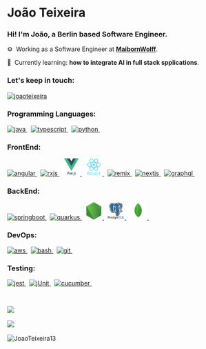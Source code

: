 
<h1 align="left">João Teixeira</h1>
<h3 align="left">Hi! I'm João, a Berlin based Software Engineer.</h3>

⚙️ &nbsp;Working as a Software Engineer at <a href="https://www.maibornwolff.de" target="_blank">**MaibornWolff**</a>.

🧮 &nbsp;Currently learning: **how to integrate AI in full stack spplications**.


<h3 align="left">Let's keep in touch: </h3>
<p align="left">
<a href="https://www.linkedin.com/in/joao-teixeira-dev/" target="_blank"><img align="center" src="https://cdn.jsdelivr.net/gh/devicons/devicon@latest/icons/linkedin/linkedin-original.svg" alt="joaoteixeira" height="30" width="40" /></a>
</p>


<h3 align="left">Programming Languages:</h3>
<p align="left"> 
          <a href="https://docs.oracle.com/en/java/javase/21/" target="_blank"> <img src="https://cdn.jsdelivr.net/gh/devicons/devicon@latest/icons/java/java-original.svg" alt="java" width="40" height="40"/> </a> &nbsp;
           <a href="https://www.typescriptlang.org/" target="_blank"> <img src="https://cdn.jsdelivr.net/gh/devicons/devicon/icons/typescript/typescript-original.svg" alt="typescript" width="40" height="40"  /> </a> 
&nbsp;
          <a href="https://www.python.org/" target="_blank"> <img src="https://cdn.jsdelivr.net/gh/devicons/devicon@latest/icons/python/python-original.svg" alt="python" width="40" height="40"/> </a> &nbsp;
</p>

<h3 align="left">FrontEnd:</h3>
<p align="left">    
    <a href="https://angular.io" target="_blank"> <img src="https://cdn.jsdelivr.net/gh/devicons/devicon/icons/angularjs/angularjs-original.svg" alt="angular" width="40" height="40"/> </a> &nbsp;
    <a href="https://rxjs.dev" target="_blank"> <img src="https://cdn.jsdelivr.net/gh/devicons/devicon@latest/icons/rxjs/rxjs-original.svg" alt="rxjs" width="40" height="40"/> </a> &nbsp;
    <a href="https://vuejs.org/" target="_blank"> <img src="https://raw.githubusercontent.com/devicons/devicon/c5378d6c2510ffa0b3e4475af95618a8048d6cf1/icons/vuejs/vuejs-original-wordmark.svg" alt="vuejs" width="40" height="40"/> </a> &nbsp;
     <a href="https://reactjs.org/" target="_blank"> <img src="https://raw.githubusercontent.com/devicons/devicon/c5378d6c2510ffa0b3e4475af95618a8048d6cf1/icons/react/react-original-wordmark.svg" alt="react" width="40" height="40"/> </a> &nbsp;
 <a href="https://remix.run/" target="_blank"> <img src="https://avatars.githubusercontent.com/u/64235328?s=200&v=4" alt="remix" width="40" height="40"/> </a> &nbsp; 
<a href="https://nextjs.org/" target="_blank"> <img src="https://cdn.jsdelivr.net/gh/devicons/devicon@latest/icons/nextjs/nextjs-original.svg" alt="nextjs" width="40" height="40"/> </a> &nbsp;  
 <a href="https://graphql.org" target="_blank"> <img src="https://cdn.jsdelivr.net/gh/devicons/devicon/icons/graphql/graphql-plain-wordmark.svg" alt="graphql" width="40" height="40"/> </a> &nbsp;    
</p>
    
   

<h3 align="left">BackEnd:</h3>
<p align="left"> 
     <a href="https://spring.io/projects/spring-boot" target="_blank"> <img src="https://cdn.jsdelivr.net/gh/devicons/devicon@latest/icons/spring/spring-original.svg" alt="springboot" width="40" height="40"/> </a> &nbsp;
     <a href="https://quarkus.io/" target="_blank"> <img src="https://cdn.jsdelivr.net/gh/devicons/devicon@latest/icons/quarkus/quarkus-original.svg" alt="quarkus" width="40" height="40"/> </a> &nbsp;
    <a href="https://nodejs.org" target="_blank"> <img src="https://raw.githubusercontent.com/devicons/devicon/c5378d6c2510ffa0b3e4475af95618a8048d6cf1/icons/nodejs/nodejs-original.svg" alt="nodejs" width="40" height="40"/> </a> &nbsp;
    <a href="https://www.postgresql.org" target="_blank"> <img src="https://raw.githubusercontent.com/devicons/devicon/c5378d6c2510ffa0b3e4475af95618a8048d6cf1/icons/postgresql/postgresql-original-wordmark.svg" alt="postgresql" width="40" height="40"/> </a> &nbsp;
    <a href="https://www.mongodb.com/" target="_blank"> <img src="https://raw.githubusercontent.com/izumin5210/emojipack-for-devicon/master/png/mongodb.png" alt="mongodb" width="40" height="40"/> </a> &nbsp;
</p>

<h3 align="left">DevOps:</h3>
<p align="left">
   <a href="https://aws.amazon.com" target="_blank"> <img src="https://cdn.jsdelivr.net/gh/devicons/devicon@latest/icons/amazonwebservices/amazonwebservices-original-wordmark.svg" alt="aws" width="40" height="40"/> </a> &nbsp;
   <a href="https://www.gnu.org/software/bash/manual/bash.html" target="_blank"> <img src="https://cdn.jsdelivr.net/gh/devicons/devicon@latest/icons/bash/bash-original.svg" alt="bash" width="40" height="40"/> </a> &nbsp;
   <a href="https://git-scm.com/" target="_blank"> <img src="https://cdn.jsdelivr.net/gh/devicons/devicon/icons/git/git-original.svg" alt="git" width="40" height="40"/> </a> &nbsp;

</p>

<h3 align="left">Testing:</h3>
<p align="left">
     <a href="https://jestjs.io/" target="_blank"> <img src="https://cdn.jsdelivr.net/gh/devicons/devicon/icons/jest/jest-plain.svg" alt="jest" width="40" height="40"/> </a> &nbsp;
     <a href="https://junit.org/junit5/" target="_blank"> <img src="https://cdn.jsdelivr.net/gh/devicons/devicon@latest/icons/junit/junit-original.svg" alt="jUnit" width="40" height="40"/> </a> &nbsp;
     <a href="https://cucumber.io/" target="_blank"> <img src="https://cdn.jsdelivr.net/gh/devicons/devicon@latest/icons/cucumber/cucumber-plain.svg" alt="cucumber" width="40" height="40"/> </a> &nbsp;     
</p>
    

<br/>

![](https://komarev.com/ghpvc/?username=JoaoTeixeira13&color=blue&style=plastic&label=👀)

 <p><img height="150em" src="https://github-readme-stats.vercel.app/api/top-langs/?username=JoaoTeixeira13&layout=compact&theme=dark"/></p>
 <p><img align="left" src="https://github-readme-streak-stats.herokuapp.com/?user=JoaoTeixeira13" alt="JoaoTeixeira13" /></p> <br/>





<!---
JoaoTeixeira13/JoaoTeixeira13 is a ✨ special ✨ repository because its `README.md` (this file) appears on your GitHub profile.
You can click the Preview link to take a look at your changes.
--->
